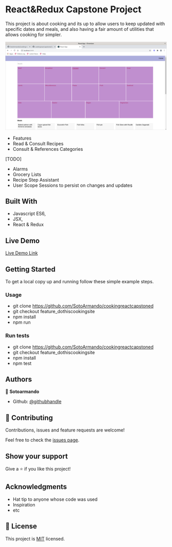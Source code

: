 # React&Redux Capstone Project

This project is about cooking and its up to allow users to keep updated with specific dates and meals, and also having a fair amount of utilities that 
allows cooking for simpler.

![screenshot](./app_screenshot.png)

- Features
- Read & Consult Recipes
- Consult & References Categories

[TODO]
- Alarms
- Grocery Lists
- Recipe Step Assistant
- User Scope Sessions to persist on changes and updates

## Built With

- Javascript ES6,
- JSX,
- React & Redux

## Live Demo

[Live Demo Link](https://livedemo.com)


## Getting Started

To get a local copy up and running follow these simple example steps.

### Usage
  - git clone https://github.com/SotoArmando/cookingreactcapstoned
  - git checkout feature_dothiscookingsite
  - npm install
  - npm run
### Run tests
  - git clone https://github.com/SotoArmando/cookingreactcapstoned
  - git checkout feature_dothiscookingsite
  - npm install
  - npm test


## Authors

👤 **Sotoarmando**

- Github: [@githubhandle](https://github.com/SotoArmando)


## 🤝 Contributing

Contributions, issues and feature requests are welcome!

Feel free to check the [issues page](issues/).

## Show your support

Give a ⭐️ if you like this project!

## Acknowledgments

- Hat tip to anyone whose code was used
- Inspiration
- etc

## 📝 License

This project is [MIT](lic.url) licensed.
